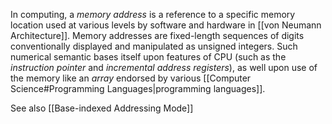 In computing, a *memory address* is a reference to a specific memory location used at various levels by software and hardware in [[von Neumann Architecture]]. Memory addresses are fixed-length sequences of digits conventionally displayed and manipulated as unsigned integers. Such numerical semantic bases itself upon features of CPU (such as the *instruction pointer* and *incremental address registers*), as well upon use of the memory like an *array* endorsed by various [[Computer Science#Programming Languages|programming languages]].

See also
[[Base-indexed Addressing Mode]]

